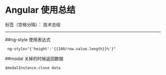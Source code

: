# Angular 使用总结

标签（空格分隔）： 技术总结

---

##ng-style 使用表达式
```
 ng-style="{'height':'{{100/row.value.length}}%'}"
```
##modal 关掉的时候返回数据
```
$modalInstance.close data
```
